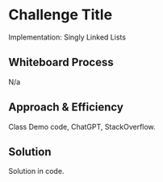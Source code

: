 # Challenge Title
<!-- Description of the challenge -->
Implementation: Singly Linked Lists
## Whiteboard Process
<!-- Embedded whiteboard image -->
N/a

## Approach & Efficiency
<!-- What approach did you take? Why? What is the Big O space/time for this approach? -->
Class Demo code, ChatGPT, StackOverflow.

## Solution
<!-- Show how to run your code, and examples of it in action -->
Solution in code.
